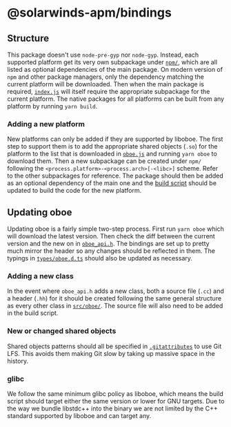 # @solarwinds-apm/bindings

## Structure

This package doesn't use `node-pre-gyp` nor `node-gyp`. Instead, each supported platform get its very own subpackage under [`npm/`](./npm/), which are all listed as optional dependencies of the main package. On modern version of `npm` and other package managers, only the dependency matching the current platform will be downloaded. Then when the main package is required, [`index.js`](./index.js) will itself require the appropriate subpackage for the current platform. The native packages for all platforms can be built from any platform by running `yarn build`.

### Adding a new platform

New platforms can only be added if they are supported by liboboe. The first step to support them is to add the appropriate shared objects (`.so`) for the platform to the list that is downloaded in [`oboe.js`](./oboe.js) and running `yarn oboe` to download them. Then a new subpackage can be created under `npm/` following the `<process.platform>-<process.arch>[-<libc>]` scheme. Refer to the other subpackages for reference. The package should then be added as an optional dependency of the main one and the [build script](./build.js) should be updated to build the code for the new platform.

## Updating oboe

Updating oboe is a fairly simple two-step process. First run `yarn oboe` which will download the latest version. Then check the diff between the current version and the new on in [`oboe_api.h`](./oboe//include/oboe_api.h). The bindings are set up to pretty much mirror the header so any changes should be reflected in them. The typings in [`types/oboe.d.ts`](./types/oboe.d.ts) should also be updated as necessary.

### Adding a new class

In the event where `oboe_api.h` adds a new class, both a source file (`.cc`) and a header (`.hh`) for it should be created following the same general structure as every other class in [`src/oboe/`](./src/oboe/). The source file will also need to be added in the build script.

### New or changed shared objects

Shared objects patterns should all be specified in [`.gitattributes`](./.gitattributes) to use Git LFS. This avoids them making Git slow by taking up massive space in the history.

### glibc

We follow the same minimum glibc policy as liboboe, which means the build script should target either the same version or lower for GNU targets. Due to the way we bundle libstdc++ into the binary we are not limited by the C++ standard supported by liboboe and can target any.
